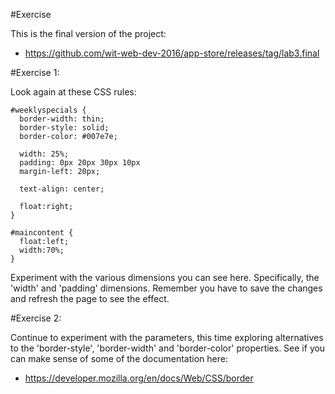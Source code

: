 #Exercise

This is the final version of the project:


- <https://github.com/wit-web-dev-2016/app-store/releases/tag/lab3.final>

#Exercise 1:

Look again at these CSS rules:

~~~
#weeklyspecials {
  border-width: thin;
  border-style: solid;
  border-color: #007e7e;

  width: 25%;
  padding: 0px 20px 30px 10px
  margin-left: 20px;

  text-align: center;

  float:right;
}

#maincontent {
  float:left;
  width:70%;
}
~~~

Experiment with the various dimensions you can see here. Specifically, the 'width' and 'padding' dimensions. Remember you have to save the changes and refresh the page to see the effect.

#Exercise 2:

Continue to experiment with the parameters, this time exploring alternatives to the 'border-style', 'border-width' and 'border-color' properties. See if you can make sense of some of the documentation here:

- <https://developer.mozilla.org/en/docs/Web/CSS/border>

